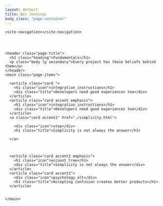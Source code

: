 ```yaml
---
layout: default
title: Ben Jennings
body_class: "page-container"
---
```

    <site-navigation></site-navigation>




    <header class="page-title">
      <h1 class="heading">Fundamentals</h1>
      <p class="body lg secondary">Every project has these beliefs behind them</p>
    </header>
    <main class="page-items">

      <article class="card ">
        <h1 class="icon">integration_instructions</h1>
        <div class="title">Developers need good experiences too</div>
      </article>
      <article class="card accent emphasis">
        <h1 class="icon">integration_instructions</h1>
        <div class="title">Developers need good experiences too</div>
      </article>
      <a class="card accent2" href="./simplicity.html">

        <div class="icon">step</div>
        <h1 class="title">Simplicity is not always the answer</h1>

      </a>



      <article class="card accent3 emphasis">
        <h1 class="icon">account_tree</h1>
        <div class="title">Simplicity is not always the answer</div>
      </article>
      <article class="card accent3">
        <div class="icon">psychology_alt</div>
        <h1 class="title">Accepting confusion creates better products</h1>
      </article>


    </main>




